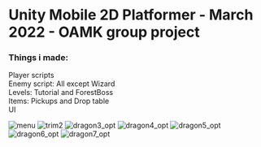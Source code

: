 # Unity Mobile 2D Platformer - March 2022 - OAMK group project 
### Things i made:<br>

Player scripts<br>
Enemy script: All except Wizard<br>
Levels: Tutorial and ForestBoss<br>
Items: Pickups and Drop table<br>
UI


![menu](https://user-images.githubusercontent.com/74067579/182818542-bf9fd2e4-499a-494f-a3ea-080edae7725a.gif)
![trim2](https://user-images.githubusercontent.com/74067579/182818549-55f477e9-bbb0-4e95-84c2-15e20621123c.gif)
![dragon3_opt](https://user-images.githubusercontent.com/74067579/182820000-eef12790-d4e0-4ee0-be1f-8e8576a8db79.gif)
![dragon4_opt](https://user-images.githubusercontent.com/74067579/182820850-30c7d9af-012b-4685-8653-b281fd7adefd.gif)
![dragon5_opt](https://user-images.githubusercontent.com/74067579/182821173-1021c72b-8c5c-443e-94bd-334aa2f77bc5.gif)
![dragon6_opt](https://user-images.githubusercontent.com/74067579/182821759-82230888-8358-4991-8fb4-77a5e841dcb7.gif)
![dragon7_opt](https://user-images.githubusercontent.com/74067579/182821768-3ed33c71-cae5-4f04-9b0c-fc38e5236710.gif)
